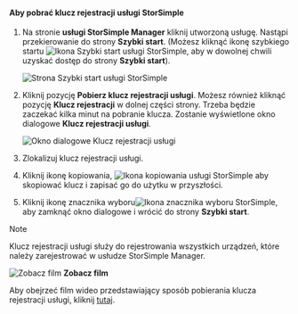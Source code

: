 <!--author=alkohli last changed: 9/17/15-->

#### <a name="to-get-the-storsimple-service-registration-key"></a>Aby pobrać klucz rejestracji usługi StorSimple
1. Na stronie **usługi StorSimple Manager** kliknij utworzoną usługę. Nastąpi przekierowanie do strony **Szybki start**. (Możesz kliknąć ikonę szybkiego startu ![Ikona Szybki start usługi StorSimple ](./media/storsimple-get-service-registration-key/HCS_QuickStartIcon-include.png), aby w dowolnej chwili uzyskać dostęp do strony **Szybki start**).
   
     ![Strona Szybki start usługi StorSimple](./media/storsimple-get-service-registration-key/HCS_ServiceQuickStart-include.png)
2. Kliknij pozycję **Pobierz klucz rejestracji usługi**. Możesz również kliknąć pozycję **Klucz rejestracji** w dolnej części strony. Trzeba będzie zaczekać kilka minut na pobranie klucza. Zostanie wyświetlone okno dialogowe **Klucz rejestracji usługi**.
   
     ![Okno dialogowe Klucz rejestracji usługi](./media/storsimple-get-service-registration-key/HCS_GetServiceRegistrationKey-include.png)
3. Zlokalizuj klucz rejestracji usługi.
4. Kliknij ikonę kopiowania, ![Ikona kopiowania usługi StorSimple](./media/storsimple-get-service-registration-key/HCS_CopyIcon-include.png) aby skopiować klucz i zapisać go do użytku w przyszłości.
5. Kliknij ikonę znacznika wyboru![Ikona znacznika wyboru StorSimple](./media/storsimple-get-service-registration-key/HCS_CheckIcon-include.png), aby zamknąć okno dialogowe i wrócić do strony **Szybki start**.

> [!NOTE]
> Klucz rejestracji usługi służy do rejestrowania wszystkich urządzeń, które należy zarejestrować w usłudze StorSimple Manager.
> 
> 

![Zobacz film](./media/storsimple-get-service-registration-key/Video_icon.png) **Zobacz film**

Aby obejrzeć film wideo przedstawiający sposób pobierania klucza rejestracji usługi, kliknij [tutaj](https://azure.microsoft.com/documentation/videos/get-the-service-registration-key/).

